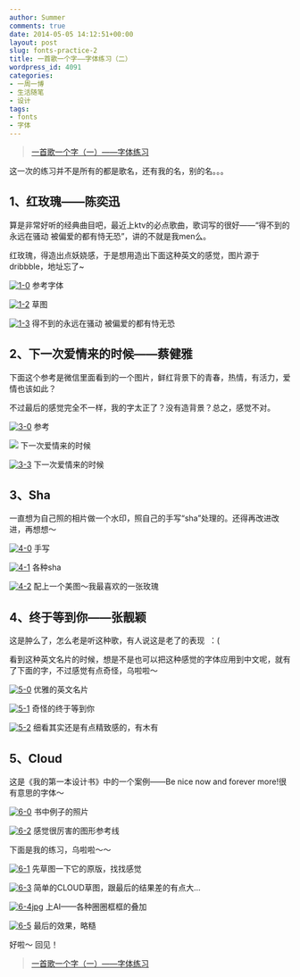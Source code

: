 ```yaml
---
author: Summer
comments: true
date: 2014-05-05 14:12:51+00:00
layout: post
slug: fonts-practice-2
title: 一首歌一个字——字体练习（二）
wordpress_id: 4091
categories:
- 一周一博
- 生活随笔
- 设计
tags:
- fonts
- 字体
---
```


> [一首歌一个字（一）——字体练习](http://www.1z1b.com/one-blog-a-week/fonts-practice-1/)


这一次的练习并不是所有的都是歌名，还有我的名，别的名。。。


## 1、红玫瑰——陈奕迅


算是非常好听的经典曲目吧，最近上ktv的必点歌曲，歌词写的很好——“得不到的永远在骚动 被偏爱的都有恃无恐”，讲的不就是我men么。

红玫瑰，得造出点妖娆感，于是想用造出下面这种英文的感觉，图片源于dribbble，地址忘了~

[![1-0](/wp-content/uploads/2014/05/1-0.jpg)](/wp-content/uploads/2014/05/1-0.jpg) 参考字体

[![1-2](/wp-content/uploads/2014/05/1-2.jpg)](/wp-content/uploads/2014/05/1-2.jpg) 草图



[![1-3](/wp-content/uploads/2014/05/1-3.jpg)](/wp-content/uploads/2014/05/1-3.jpg) 得不到的永远在骚动 被偏爱的都有恃无恐


## 2、下一次爱情来的时候——蔡健雅


下面这个参考是微信里面看到的一个图片，鲜红背景下的青春，热情，有活力，爱情也该如此？

不过最后的感觉完全不一样，我的字太正了？没有造背景？总之，感觉不对。

[![3-0](/wp-content/uploads/2014/05/3-0.jpg)](/wp-content/uploads/2014/05/3-0.jpg) 参考

[![](/wp-content/uploads/2014/05/3-1.jpg)](/wp-content/uploads/2014/05/3-1.jpg) 下一次爱情来的时候

[![3-3](/wp-content/uploads/2014/05/3-3.jpg)](/wp-content/uploads/2014/05/3-3.jpg) 下一次爱情来的时候


## 3、Sha


一直想为自己照的相片做一个水印，照自己的手写“sha”处理的。还得再改进改进，再想想～

[![4-0](/wp-content/uploads/2014/05/4-0.jpg)](/wp-content/uploads/2014/05/4-0.jpg) 手写

[![4-1](/wp-content/uploads/2014/05/4-1.jpg)](/wp-content/uploads/2014/05/4-1.jpg) 各种sha

[![4-2](/wp-content/uploads/2014/05/4-2.jpg)](/wp-content/uploads/2014/05/4-2.jpg) 配上一个美图～我最喜欢的一张玫瑰


## 4、终于等到你——张靓颖


这是肿么了，怎么老是听这种歌，有人说这是老了的表现  ：(

看到这种英文名片的时候，想是不是也可以把这种感觉的字体应用到中文呢，就有了下面的字，不过感觉有点奇怪，乌啦啦～

[![5-0](/wp-content/uploads/2014/05/5-0.jpg)](/wp-content/uploads/2014/05/5-0.jpg) 优雅的英文名片

[![5-1](/wp-content/uploads/2014/05/5-1.jpg)](/wp-content/uploads/2014/05/5-1.jpg) 奇怪的终于等到你

[![5-2](/wp-content/uploads/2014/05/5-2.jpg)](/wp-content/uploads/2014/05/5-2.jpg) 细看其实还是有点精致感的，有木有


## 5、Cloud


这是《我的第一本设计书》中的一个案例——Be nice now and forever more!很有意思的字体～

[![6-0](/wp-content/uploads/2014/05/6-0.jpg)](/wp-content/uploads/2014/05/6-0.jpg) 书中例子的照片

[![6-2](/wp-content/uploads/2014/05/6-2.jpg)](/wp-content/uploads/2014/05/6-2.jpg) 感觉很厉害的图形参考线

下面是我的练习，乌啦啦～～

[![6-1](/wp-content/uploads/2014/05/6-1.jpg)](/wp-content/uploads/2014/05/6-1.jpg) 先草图一下它的原版，找找感觉

[![6-3](/wp-content/uploads/2014/05/6-3.jpg)](/wp-content/uploads/2014/05/6-3.jpg) 简单的CLOUD草图，跟最后的结果差的有点大...

[![6-4jpg](/wp-content/uploads/2014/05/6-4jpg.jpg)](/wp-content/uploads/2014/05/6-4jpg.jpg) 上AI——各种圈圈框框的叠加

[![6-5](/wp-content/uploads/2014/05/6-5.jpg)](/wp-content/uploads/2014/05/6-5.jpg) 最后的效果，略糙

好啦～ 回见！


> [一首歌一个字（一）——字体练习](http://www.1z1b.com/one-blog-a-week/fonts-practice-1/)
